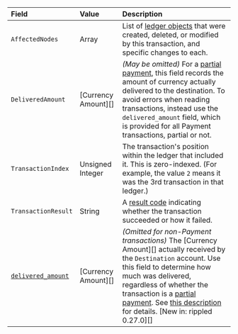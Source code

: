 | Field                                                            | Value                   | Description                                                                                                                                                                                                                                                                                                                                                                  |
|:---------------------------------------------------------------- |:----------------------- |:---------------------------------------------------------------------------------------------------------------------------------------------------------------------------------------------------------------------------------------------------------------------------------------------------------------------------------------------------------------------------- |
| `AffectedNodes`                                                  | Array                   | List of [ledger objects](ledger-object-types.html) that were created, deleted, or modified by this transaction, and specific changes to each.                                                                                                                                                                                                                                |
| `DeliveredAmount`                                                | \[Currency Amount\]\[\] | _(May be omitted)_ For a [partial payment](partial-payments.html), this field records the amount of currency actually delivered to the destination. To avoid errors when reading transactions, instead use the `delivered_amount` field, which is provided for all Payment transactions, partial or not.                                                                     |
| `TransactionIndex`                                               | Unsigned Integer        | The transaction's position within the ledger that included it. This is zero-indexed. (For example, the value `2` means it was the 3rd transaction in that ledger.)                                                                                                                                                                                                           |
| `TransactionResult`                                              | String                  | A [result code](transaction-results.html) indicating whether the transaction succeeded or how it failed.                                                                                                                                                                                                                                                                     |
| [`delivered_amount`](transaction-metadata.html#delivered_amount) | \[Currency Amount\]\[\] | _(Omitted for non-Payment transactions)_ The \[Currency Amount\]\[\] actually received by the `Destination` account. Use this field to determine how much was delivered, regardless of whether the transaction is a [partial payment](partial-payments.html). See [this description](transaction-metadata.html#delivered_amount) for details. \[New in: rippled 0.27.0\]\[\] |
